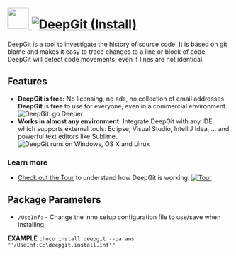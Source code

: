 # [<img src="https://cdn.jsdelivr.net/gh/AdmiringWorm/chocolatey-packages@79796d48c95f878599ca689ec26efe4322d550a4/icons/deepgit.png" height="48" width="48" /> ![DeepGit (Install)](https://img.shields.io/chocolatey/v/deepgit.svg?label=DeepGit%20(Install)&style=for-the-badge)](https://chocolatey.org/packages/deepgit)

DeepGit is a tool to investigate the history of source code. It is based on git blame and makes it easy to trace changes to a line or block of code. DeepGit will detect code movements, even if lines are not identical.

## Features

- **DeepGit is free:** No licensing, no ads, no collection of email addresses. **DeepGit** is **free** to use for everyone, even in a commercial environment.
  ![DeepGit: go Deeper](https://www.syntevo.com/assets/images/products/deepgit/go-deeper-051150cb.png)
- **Works in almost any environment:** Integrate DeepGit with any IDE which supports external tools: Eclipse, Visual Studio, IntelliJ Idea, ... and powerful text editors like Sublime.
  ![DeepGit runs on Windows, OS X and Linux](https://www.syntevo.com/assets/images/products/deepgit/platforms-9652302d.png)

### Learn more

- [Check out the Tour](https://www.syntevo.com/deepgit/tour) to understand how DeepGit is working.
  [![Tour](https://www.syntevo.com/assets/images/products/deepgit/tour-7d0a5121.png)](https://www.syntevo.com/deepgit/tour)

## Package Parameters

- `/UseInf:` - Change the inno setup configuration file to use/save when installing

**EXAMPLE**
`choco install deepgit --params "'/UseInf:C:\deepgit.install.inf'"`
